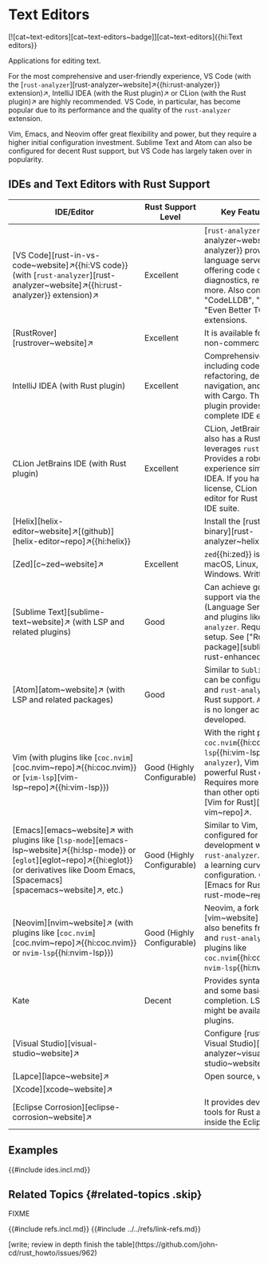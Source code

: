# Text Editors

[![cat~text-editors][cat~text-editors~badge]][cat~text-editors]{{hi:Text editors}}

Applications for editing text.

For the most comprehensive and user-friendly experience, VS Code (with the [`rust-analyzer`][rust-analyzer~website]↗{{hi:rust-analyzer}} extension)↗, IntelliJ IDEA (with the Rust plugin)↗ or CLion (with the Rust plugin)↗ are highly recommended. VS Code, in particular, has become popular due to its performance and the quality of the `rust-analyzer` extension.

Vim, Emacs, and Neovim offer great flexibility and power, but they require a higher initial configuration investment. Sublime Text and Atom can also be configured for decent Rust support, but VS Code has largely taken over in popularity.

## IDEs and Text Editors with Rust Support

| IDE/Editor | Rust Support Level | Key Features/Notes |
|---|---|---|
| [VS Code][rust-in-vs-code~website]↗{{hi:VS code}} (with [`rust-analyzer`][rust-analyzer~website]↗{{hi:rust-analyzer}} extension)↗ | Excellent | [`rust-analyzer`][rust-analyzer~website]↗{{hi:rust-analyzer}} provides excellent language server support, offering code completion, diagnostics, refactoring, and more. Also consider the "CodeLLDB", "Dependi" and "Even Better TOML" extensions. |
| [RustRover][rustrover~website]↗ | Excellent | It is available for free for non-commercial use. |
| IntelliJ IDEA (with Rust plugin) | Excellent | Comprehensive support including code completion, refactoring, debugging, navigation, and integration with Cargo. The official Rust plugin provides the most complete IDE experience. |
| CLion JetBrains IDE (with Rust plugin) | Excellent | CLion, JetBrains' C/C++ IDE, also has a Rust plugin that leverages `rust-analyzer`. Provides a robust IDE experience similar to IntelliJ IDEA.  If you have a JetBrains license, CLion is your go-to editor for Rust in JetBrains' IDE suite. |
| [Helix][helix-editor~website]↗[(github)][helix-editor~repo]↗{{hi:helix}} | | Install the [rust-analyzer binary][rust-analyzer~helix~website]↗ |
| [Zed][c~zed~website]↗ | Excellent | `zed`{{hi:zed}} is available for macOS, Linux, and soon for Windows. Written in Rust. |
| [Sublime Text][sublime-text~website]↗ (with LSP and related plugins) | Good | Can achieve good Rust support via the LSP (Language Server Protocol) and plugins like `rust-analyzer`. Requires some setup. See ["Rust enhanced" package][sublime-text-rust-enhanced~repo]↗. |
| [Atom][atom~website]↗ (with LSP and related packages) | Good | Similar to `Sublime Text`, Atom can be configured with LSP and `rust-analyzer` for decent Rust support. `Atom`{{hi:Atom}} is no longer actively developed. |
| Vim (with plugins like [`coc.nvim`][coc.nvim~repo]↗{{hi:coc.nvim}} or [`vim-lsp`][vim-lsp~repo]↗{{hi:vim-lsp}}) | Good (Highly Configurable) | With the right plugins (e.g., `coc.nvim`{{hi:coc.nvim}}, `vim-lsp`{{hi:vim-lsp}}, and `rust-analyzer`), Vim can be a very powerful Rust editor. Requires more configuration than other options. Configure [Vim for Rust][rust-vim~repo]↗. |
| [Emacs][emacs~website]↗ with plugins like [`lsp-mode`][emacs-lsp~website]↗{{hi:lsp-mode}} or [`eglot`][eglot~repo]↗{{hi:eglot}} (or derivatives like Doom Emacs, [Spacemacs][spacemacs~website]↗, etc.) | Good (Highly Configurable) | Similar to Vim, Emacs can be configured for excellent Rust development with LSP and `rust-analyzer`. Also requires a learning curve for configuration. Configure [Emacs for Rust][emacs-rust-mode~repo]↗. |
| [Neovim][nvim~website]↗ (with plugins like [`coc.nvim`][coc.nvim~repo]↗{{hi:coc.nvim}} or `nvim-lsp`{{hi:nvim-lsp}}) | Good (Highly Configurable) | Neovim, a fork of [`vim`][vim~website]↗{{hi:vim}}, also benefits from the LSP and `rust-analyzer` through plugins like `coc.nvim`{{hi:coc.nvim}} or `nvim-lsp`{{hi:nvim-lsp}}. |
| Kate | Decent | Provides syntax highlighting and some basic code completion. LSP support might be available through plugins. |
| [Visual Studio][visual-studio~website]↗ | | Configure [rust-analyzer for Visual Studio][rust-analyzer~visual-studio~website]↗ |
| [Lapce][lapce~website]↗ | | Open source, written in Rust |
| [Xcode][xcode~website]↗ | | |
| [Eclipse Corrosion][eclipse-corrosion~website]↗ | | It provides development tools for Rust and Cargo inside the Eclipse IDE |

## Examples

{{#include ides.incl.md}}

## Related Topics {#related-topics .skip}

FIXME

{{#include refs.incl.md}}
{{#include ../../refs/link-refs.md}}

<div class="hidden">
[write; review in depth finish the table](https://github.com/john-cd/rust_howto/issues/962)
</div>
